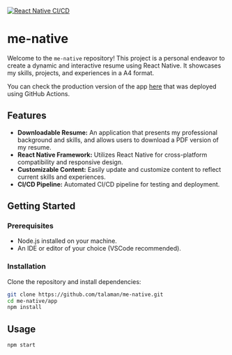 [![React Native CI/CD](https://github.com/talaman/me-native/actions/workflows/CICD.yml/badge.svg)](https://github.com/talaman/me-native/actions/workflows/CICD.yml)

# me-native

Welcome to the `me-native` repository! This project is a personal endeavor to create a dynamic and interactive resume using React Native. It showcases my skills, projects, and experiences in a A4 format.

You can check the production version of the app [here](https://me-native.talaman.info/) that was deployed using GitHub Actions.

## Features

- **Downloadable Resume:** An application that presents my professional background and skills, and allows users to download a PDF version of my resume.
- **React Native Framework:** Utilizes React Native for cross-platform compatibility and responsive design.
- **Customizable Content:** Easily update and customize content to reflect current skills and experiences.
- **CI/CD Pipeline:** Automated CI/CD pipeline for testing and deployment.

## Getting Started

### Prerequisites

- Node.js installed on your machine.
- An IDE or editor of your choice (VSCode recommended).

### Installation

Clone the repository and install dependencies:

```bash
git clone https://github.com/talaman/me-native.git
cd me-native/app
npm install
```

## Usage

```bash
npm start
```








